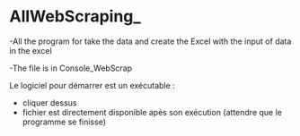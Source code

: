# AllWebScraping_
-All the program for take the data and create the Excel with the input of data in the excel

-The file is in Console_WebScrap

Le logiciel pour démarrer est un exécutable :
- cliquer dessus
- fichier est directement disponible apès son exécution (attendre que le programme se finisse)
